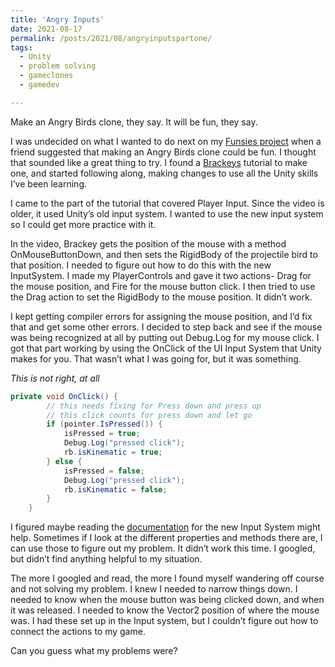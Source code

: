 ```yaml
---
title: 'Angry Inputs'
date: 2021-08-17
permalink: /posts/2021/08/angryinputspartone/
tags:
  - Unity
  - problem solving
  - gameclones
  - gamedev

---
```


Make an Angry Birds clone, they say. It will be fun, they say. 

I was undecided on what I wanted to do next on my [Funsies project](https://github.com/JenniTheDev/JustForFunsies) when a friend suggested that making an Angry Birds clone could be fun. I thought that sounded like a great thing to try. I found a [Brackeys](https://youtu.be/QM8M0RainRI) tutorial to make one, and started following along, making changes to use all the Unity skills I’ve been learning. 

I came to the part of the tutorial that covered Player Input. Since the video is older, it used Unity’s old input system. I wanted to use the new input system so I could get more practice with it. 

In the video, Brackey gets the position of the mouse with a method OnMouseButtonDown, and then sets the RigidBody of the projectile bird to that position. I needed to figure out how to do this with the new InputSystem. I made my PlayerControls and gave it two actions- Drag for the mouse position, and Fire for the mouse button click. I then tried to use the Drag action to set the RigidBody to the mouse position. It didn’t work.

[](http://jennithe.dev/images/ABCOne.JPG)

I kept getting compiler errors for assigning the mouse position, and I’d fix that and get some other errors. I decided to step back and see if the mouse was being recognized at all by putting out Debug.Log for my mouse click. I got that part working by using the OnClick of the UI Input System that Unity makes for you. That wasn’t what I was going for, but it was something.

*This is not right, at all*
```csharp
private void OnClick() {
        // this needs fixing for Press down and press up
        // this click counts for press down and let go
        if (pointer.IsPressed()) {
            isPressed = true;
            Debug.Log("pressed click");
            rb.isKinematic = true;
        } else {
            isPressed = false;
            Debug.Log("pressed click");
            rb.isKinematic = false;
        }
    }
```    

I figured maybe reading the [documentation](https://docs.unity3d.com/Packages/com.unity.inputsystem@1.0/manual/QuickStartGuide.html) for the new Input System might help. Sometimes if I look at the different properties and methods there are, I can use those to figure out my problem. It didn’t work this time. I googled, but didn’t find anything helpful to my situation. 

The more I googled and read, the more I found myself wandering off course and not solving my problem. I knew I needed to narrow things down. I needed to know when the mouse button was being clicked down, and when it was released. I needed to know the Vector2 position of where the mouse was. I had these set up in the Input system, but I couldn’t figure out how to connect the actions to my game. 

Can you guess what my problems were? 

